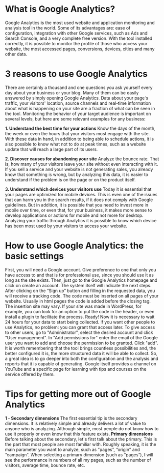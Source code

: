 # What is Google Analytics?
Google Analytics is the most used website and application monitoring and analysis tool in the world. Some of its advantages are: ease of configuration, integration with other Google services, such as Ads and Search Console, and a very complete free version. With the tool installed correctly, it is possible to monitor the profile of those who access your website, the most accessed pages, conversions, devices, cities and many other data. 

# 3 reasons to use Google Analytics
There are certainly a thousand and one questions you ask yourself every day about your business or your blog. Many of them can be easily answered by simply opening Google Analytics.
Data about your page's traffic, your visitors' location, source channels and real-time information about what is happening on your site are a fraction of what can be seen in the tool.
Monitoring the behavior of your target audience is important on several levels, but here are some relevant examples for any business:

**1. Understand the best time for your actions**
Know the days of the month, the week or even the hours that your visitors most engage with the site.
With these data in hand, in addition to being able to schedule actions, it is also possible to know what not to do at peak times, such as a website update that will reach a large part of its users.

**2. Discover causes for abandoning your site**
Analyze the bounce rate. That is, how many of your visitors leave your site without even interacting with it.
If you sell a service and your website is not generating sales, you already know that something is wrong, but by analyzing this data, it is easier to understand if the problem is on the page or on the product itself.

**3. Understand which devices your visitors use**
Today it is essential that your pages are optimized for mobile devices. This is even one of the issues that can harm you in the search results, if it does not comply with Google guidelines.
But in addition, it is possible that you need to invest more in mobile over time, or even that, for your business, it makes more sense to develop applications or actions for mobile and not more for desktop.
Analyzing your traffic through Analytics it is possible to know which device has been most used by your visitors to access your website.


# How to use Google Analytics: the basic settings

First, you will need a Google account. Give preference to one that only you have access to and that is for professional use, since you should use it as long as the site exists.
Then, just go to the Google Analytics homepage and click on create an account.
The system itself will indicate the next steps. After clicking on the “Sign up” button and filling in the requested data, you will receive a tracking code.
The code must be inserted on all pages of your website. Usually in html pages the code is added before the closing </head> tag.
The insertion site may vary. If your site was made in WordPress, for example, you can look for an option to put the code in the header, or even install a plugin to facilitate the process.
Ready! Now it is necessary to wait 24 hours for your data to start being collected.
If you want other people to use Analytics, no problem: you can grant that access later. To give access to other users, go to "Administrator", select the desired account and click "User management".
In "Add permissions for" enter the email of the Google user you want to add and choose the permission to be granted. Click "add".
It is worth remembering that the tool brings countless possibilities and, the better configured it is, the more structured data it will be able to collect.
So, a great idea is to go deeper into both the configuration and the analysis and reports that it is capable of generating.
Google itself provides a channel on YouTube and a specific page for learning with tips and courses on the service offered by them.

# Tips for getting more out of Google Analytics
**1 - Secondary dimensions**
The first essential tip is the secondary dimensions. It is relatively simple and already delivers a lot of value to anyone who is analyzing. Although simple, most people do not know how to use it properly or even know that this feature exists.
**Primary dimensions**
Before talking about the secondary, let's first talk about the primary. This is the part that most people are most familiar with. Roughly speaking, it is the main parameter you want to analyze, such as “pages”, “origin” and “campaign”. When selecting a primary dimension (such as “pages”), I will see the performance in numbers of all my pages, such as the number of visitors, average time, bounce rate, etc.
